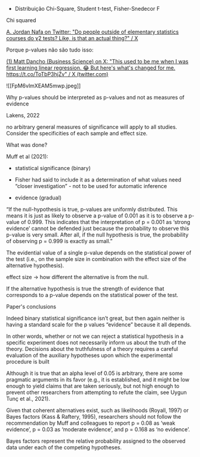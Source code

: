 - Distribuição Chi-Square, Student t-test, Fisher-Snedecor F 


Chi squared

[A. Jordan Nafa on Twitter: "Do people outside of elementary statistics courses do χ2 tests? Like, is that an actual thing?" / X](https://twitter.com/ajordannafa/status/1599274821832974336)

Porque p-values não são tudo isso:

[(1) Matt Dancho (Business Science) on X: "This used to be me when I was first learning linear regression. 😂 But here's what's changed for me. https://t.co/ToTbP3hjZv" / X (twitter.com)](https://twitter.com/mdancho84/status/1626709235282202629)

![[FpM6vlmXEAM5mwp.jpeg]]


Why p-values should be interpreted as p-values and not as measures of evidence

Lakens, 2022

no arbitrary general measures of significance will apply to all studies. Consider the specificities of each sample and effect size.

What was done?

Muff et al (2021):

- statistical significance (binary)

- Fisher had said to include it as a determination of what values need “closer investigation” - not to be used for automatic inference

- evidence (gradual)

“If the null-hypothesis is true, p-values are uniformly distributed. This means it is just as likely to observe a p-value of 0.001 as it is to observe a p-value of 0.999. This indicates that the interpretation of p = 0.001 as ‘strong evidence’ cannot be defended just because the probability to observe this p-value is very small. After all, if the null hypothesis is true, the probability of observing p = 0.999 is exactly as small.”

The evidential value of a single p-value depends on the statistical power of the test (i.e., on the sample size in combination with the effect size of the alternative hypothesis).

effect size → how different the alternative is from the null.

If the alternative hypothesis is true the strength of evidence that corresponds to a p-value depends on the statistical power of the test.

Paper's conclusions

Indeed binary statistical significance isn’t great, but then again neither is having a standard scale for the p values “evidence” because it all depends.

In other words, whether or not we can reject a statistical hypothesis in a specific experiment does not necessarily inform us about the truth of the theory. Decisions about the truthfulness of a theory requires a careful evaluation of the auxiliary hypotheses upon which the experimental procedure is built

Although it is true that an alpha level of 0.05 is arbitrary, there are some pragmatic arguments in its favor (e.g., it is established, and it might be low enough to yield claims that are taken seriously, but not high enough to prevent other researchers from attempting to refute the claim, see Uygun Tunç et al., 2021).

Given that coherent alternatives exist, such as likelihoods (Royall, 1997) or Bayes factors (Kass & Raftery, 1995), researchers should not follow the recommendation by Muff and colleagues to report p = 0.08 as ‘weak evidence’, p = 0.03 as ‘moderate evidence’, and p = 0.168 as ‘no evidence’.

Bayes factors represent the relative probability assigned to the observed data under each of the competing hypotheses.